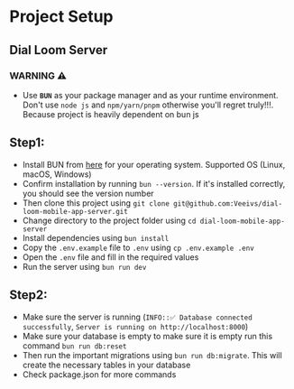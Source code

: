 # Project Setup

## Dial Loom Server

### WARNING ⚠️

- Use **`BUN`** as your package manager and as your runtime environment. Don't use `node js` and `npm/yarn/pnpm` otherwise you'll regret truly!!!. Because project is heavily dependent on bun js

## Step1:

- Install BUN from [here](https://bun.sh/docs/installation) for your operating system. Supported OS (Linux, macOS, Windows)
- Confirm installation by running `bun --version`. If it's installed correctly, you should see the version number
- Then clone this project using `git clone git@github.com:Veeivs/dial-loom-mobile-app-server.git`
- Change directory to the project folder using `cd dial-loom-mobile-app-server`
- Install dependencies using `bun install`
- Copy the `.env.example` file to `.env` using `cp .env.example .env`
- Open the `.env` file and fill in the required values
- Run the server using `bun run dev`

## Step2:

- Make sure the server is running (`INFO::✅ Database connected successfully`, `Server is running on http://localhost:8000`)
- Make sure your database is empty to make sure it is empty run this command `bun run db:reset`
- Then run the important migrations using `bun run db:migrate`. This will create the necessary tables in your database
- Check package.json for more commands
